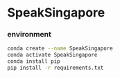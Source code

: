# SpeakSingapore

### environment
```sh
conda create --name SpeakSingapore
conda activate SpeakSingapore
conda install pip
pip install -r requirements.txt
```